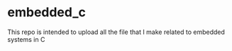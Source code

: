 # embedded_c
This repo is intended to upload all the file that I make related to embedded systems in C

